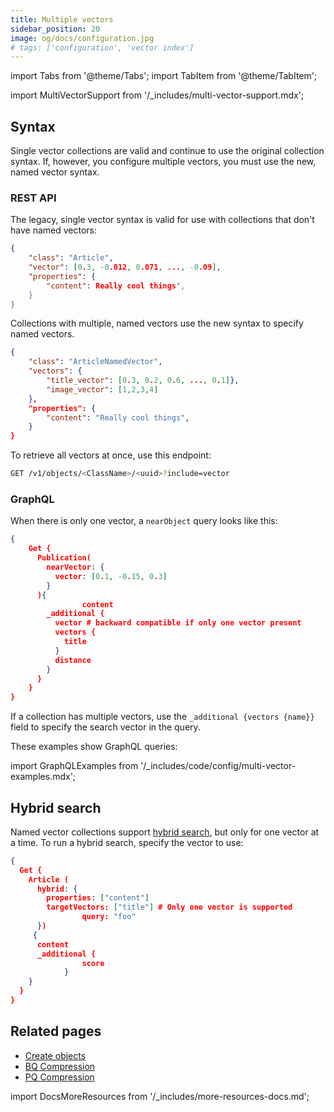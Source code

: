 ```yaml
---
title: Multiple vectors
sidebar_position: 20
image: og/docs/configuration.jpg
# tags: ['configuration', 'vector index']
---
```


import Tabs from '@theme/Tabs';
import TabItem from '@theme/TabItem';

import MultiVectorSupport from '/_includes/multi-vector-support.mdx';

<MultiVectorSupport />

## Syntax

Single vector collections are valid and continue to use the original collection syntax. If, however, you configure multiple vectors, you must use the new, named vector syntax. 


### REST API
The legacy, single vector syntax is valid for use with collections that don't have named vectors:

```json
{
    "class": "Article",
    "vector": [0.3, -0.012, 0.071, ..., -0.09], 
    "properties": {
        "content": Really cool things",
    }
}
```

Collections with multiple, named vectors use the new syntax to specify named vectors.

```json
{
    "class": "ArticleNamedVector",
    "vectors": {
        "title_vector": [0.3, 0.2, 0.6, ..., 0.1]},
        "image_vector": [1,2,3,4]
    },
    "properties": {
        "content": "Really cool things",
    }
}
```

To retrieve all vectors at once, use this endpoint: 

```bash
GET /v1/objects/<ClassName>/<uuid>?include=vector
```

### GraphQL

When there is only one vector, a `nearObject` query looks like this:

```json
{
    Get {
      Publication(
        nearVector: {
          vector: [0.1, -0.15, 0.3]
        }
      ){
				content
        _additional {
          vector # backward compatible if only one vector present
          vectors {
            title
          }
          distance
        }
      }
    }
}
```

If a collection has multiple vectors, use the `_additional {vectors {name}}` field to specify the search vector in the query.

These examples show GraphQL queries:
 
import GraphQLExamples from '/_includes/code/config/multi-vector-examples.mdx';

<GraphQLExamples />

## Hybrid search

Named vector collections support [hybrid search](/weaviate/search/hybrid.md), but only for one vector at a time. To run a hybrid search, specify the vector to use:

```json
{
  Get {
    Article (
      hybrid: {
        properties: ["content"]
        targetVectors: ["title"] # Only one vector is supported
				query: "foo"
      })
     {
      content
      _additional {
				score
			}
    }
  }
}
``` 

## Related pages

- [Create objects](/weaviate/manage-data/create.mdx)
- [BQ Compression](/weaviate/configuration/bq-compression.md)
- [PQ Compression](/weaviate/configuration/pq-compression.md)

import DocsMoreResources from '/_includes/more-resources-docs.md';

<DocsMoreResources />

